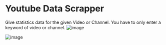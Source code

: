 # Youtube Data Scrapper
Give statistics data for the given Video or Channel.
You have to only enter a keyword of video or channel.
![image](https://user-images.githubusercontent.com/95237388/220936784-45f46286-a30b-4359-a13a-5878aeb91461.png)

![image](https://user-images.githubusercontent.com/95237388/220936996-73a09452-b27b-47e4-b6b8-024a7ddf5827.png)
